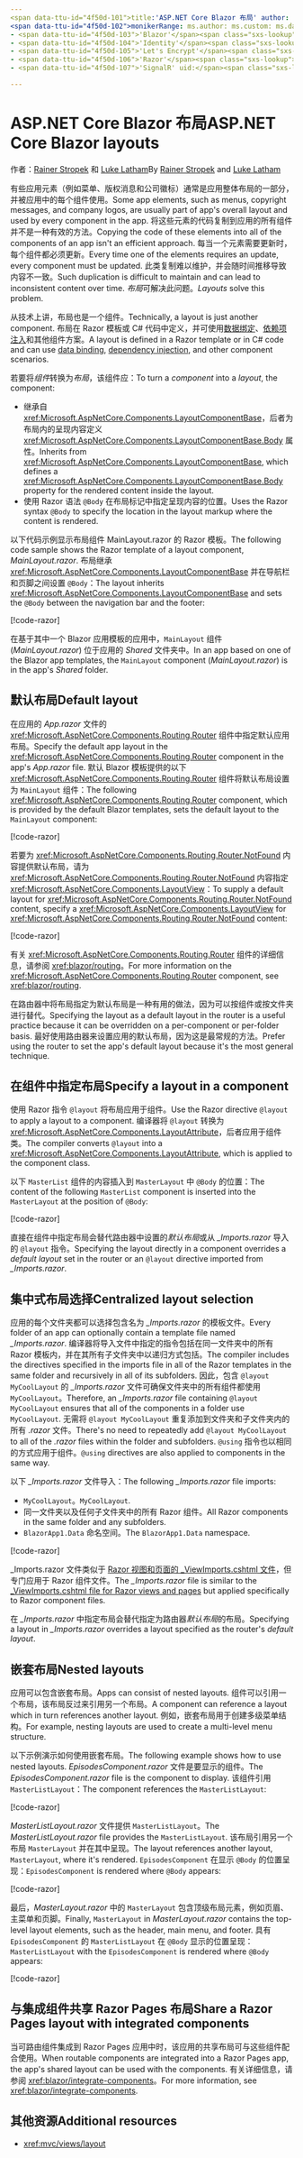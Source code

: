 ```yaml
---
<span data-ttu-id="4f50d-101">title:'ASP.NET Core Blazor 布局' author: description:“了解如何为 Blazor 应用创建可重用布局组件。”</span><span class="sxs-lookup"><span data-stu-id="4f50d-101">title: 'ASP.NET Core Blazor layouts' author: description: 'Learn how to create reusable layout components for Blazor apps.'</span></span>
<span data-ttu-id="4f50d-102">monikerRange: ms.author: ms.custom: ms.date: no-loc:</span><span class="sxs-lookup"><span data-stu-id="4f50d-102">monikerRange: ms.author: ms.custom: ms.date: no-loc:</span></span>
- <span data-ttu-id="4f50d-103">'Blazor'</span><span class="sxs-lookup"><span data-stu-id="4f50d-103">'Blazor'</span></span>
- <span data-ttu-id="4f50d-104">'Identity'</span><span class="sxs-lookup"><span data-stu-id="4f50d-104">'Identity'</span></span>
- <span data-ttu-id="4f50d-105">'Let's Encrypt'</span><span class="sxs-lookup"><span data-stu-id="4f50d-105">'Let's Encrypt'</span></span>
- <span data-ttu-id="4f50d-106">'Razor'</span><span class="sxs-lookup"><span data-stu-id="4f50d-106">'Razor'</span></span>
- <span data-ttu-id="4f50d-107">'SignalR' uid:</span><span class="sxs-lookup"><span data-stu-id="4f50d-107">'SignalR' uid:</span></span> 

---
```

# <a name="aspnet-core-blazor-layouts"></a><span data-ttu-id="4f50d-108">ASP.NET Core Blazor 布局</span><span class="sxs-lookup"><span data-stu-id="4f50d-108">ASP.NET Core Blazor layouts</span></span>

<span data-ttu-id="4f50d-109">作者：[Rainer Stropek](https://www.timecockpit.com) 和 [Luke Latham](https://github.com/guardrex)</span><span class="sxs-lookup"><span data-stu-id="4f50d-109">By [Rainer Stropek](https://www.timecockpit.com) and [Luke Latham](https://github.com/guardrex)</span></span>

<span data-ttu-id="4f50d-110">有些应用元素（例如菜单、版权消息和公司徽标）通常是应用整体布局的一部分，并被应用中的每个组件使用。</span><span class="sxs-lookup"><span data-stu-id="4f50d-110">Some app elements, such as menus, copyright messages, and company logos, are usually part of app's overall layout and used by every component in the app.</span></span> <span data-ttu-id="4f50d-111">将这些元素的代码复制到应用的所有组件并不是一种有效的方法。</span><span class="sxs-lookup"><span data-stu-id="4f50d-111">Copying the code of these elements into all of the components of an app isn't an efficient approach.</span></span> <span data-ttu-id="4f50d-112">每当一个元素需要更新时，每个组件都必须更新。</span><span class="sxs-lookup"><span data-stu-id="4f50d-112">Every time one of the elements requires an update, every component must be updated.</span></span> <span data-ttu-id="4f50d-113">此类复制难以维护，并会随时间推移导致内容不一致。</span><span class="sxs-lookup"><span data-stu-id="4f50d-113">Such duplication is difficult to maintain and can lead to inconsistent content over time.</span></span> <span data-ttu-id="4f50d-114">*布局*可解决此问题。</span><span class="sxs-lookup"><span data-stu-id="4f50d-114">*Layouts* solve this problem.</span></span>

<span data-ttu-id="4f50d-115">从技术上讲，布局也是一个组件。</span><span class="sxs-lookup"><span data-stu-id="4f50d-115">Technically, a layout is just another component.</span></span> <span data-ttu-id="4f50d-116">布局在 Razor 模板或 C# 代码中定义，并可使用[数据绑定](xref:blazor/data-binding)、[依赖项注入](xref:blazor/dependency-injection)和其他组件方案。</span><span class="sxs-lookup"><span data-stu-id="4f50d-116">A layout is defined in a Razor template or in C# code and can use [data binding](xref:blazor/data-binding), [dependency injection](xref:blazor/dependency-injection), and other component scenarios.</span></span>

<span data-ttu-id="4f50d-117">若要将*组件*转换为*布局*，该组件应：</span><span class="sxs-lookup"><span data-stu-id="4f50d-117">To turn a *component* into a *layout*, the component:</span></span>

* <span data-ttu-id="4f50d-118">继承自 <xref:Microsoft.AspNetCore.Components.LayoutComponentBase>，后者为布局内的呈现内容定义 <xref:Microsoft.AspNetCore.Components.LayoutComponentBase.Body> 属性。</span><span class="sxs-lookup"><span data-stu-id="4f50d-118">Inherits from <xref:Microsoft.AspNetCore.Components.LayoutComponentBase>, which defines a <xref:Microsoft.AspNetCore.Components.LayoutComponentBase.Body> property for the rendered content inside the layout.</span></span>
* <span data-ttu-id="4f50d-119">使用 Razor 语法 `@Body` 在布局标记中指定呈现内容的位置。</span><span class="sxs-lookup"><span data-stu-id="4f50d-119">Uses the Razor syntax `@Body` to specify the location in the layout markup where the content is rendered.</span></span>

<span data-ttu-id="4f50d-120">以下代码示例显示布局组件 MainLayout.razor 的 Razor 模板。</span><span class="sxs-lookup"><span data-stu-id="4f50d-120">The following code sample shows the Razor template of a layout component, *MainLayout.razor*.</span></span> <span data-ttu-id="4f50d-121">布局继承 <xref:Microsoft.AspNetCore.Components.LayoutComponentBase> 并在导航栏和页脚之间设置 `@Body`：</span><span class="sxs-lookup"><span data-stu-id="4f50d-121">The layout inherits <xref:Microsoft.AspNetCore.Components.LayoutComponentBase> and sets the `@Body` between the navigation bar and the footer:</span></span>

[!code-razor[](layouts/sample_snapshot/3.x/MainLayout.razor?highlight=1,13)]

<span data-ttu-id="4f50d-122">在基于其中一个 Blazor 应用模板的应用中，`MainLayout` 组件 (*MainLayout.razor*) 位于应用的 *Shared* 文件夹中。</span><span class="sxs-lookup"><span data-stu-id="4f50d-122">In an app based on one of the Blazor app templates, the `MainLayout` component (*MainLayout.razor*) is in the app's *Shared* folder.</span></span>

## <a name="default-layout"></a><span data-ttu-id="4f50d-123">默认布局</span><span class="sxs-lookup"><span data-stu-id="4f50d-123">Default layout</span></span>

<span data-ttu-id="4f50d-124">在应用的 *App.razor* 文件的 <xref:Microsoft.AspNetCore.Components.Routing.Router> 组件中指定默认应用布局。</span><span class="sxs-lookup"><span data-stu-id="4f50d-124">Specify the default app layout in the <xref:Microsoft.AspNetCore.Components.Routing.Router> component in the app's *App.razor* file.</span></span> <span data-ttu-id="4f50d-125">默认 Blazor 模板提供的以下 <xref:Microsoft.AspNetCore.Components.Routing.Router> 组件将默认布局设置为 `MainLayout` 组件：</span><span class="sxs-lookup"><span data-stu-id="4f50d-125">The following <xref:Microsoft.AspNetCore.Components.Routing.Router> component, which is provided by the default Blazor templates, sets the default layout to the `MainLayout` component:</span></span>

[!code-razor[](layouts/sample_snapshot/3.x/App1.razor?highlight=3)]

<span data-ttu-id="4f50d-126">若要为 <xref:Microsoft.AspNetCore.Components.Routing.Router.NotFound> 内容提供默认布局，请为 <xref:Microsoft.AspNetCore.Components.Routing.Router.NotFound> 内容指定 <xref:Microsoft.AspNetCore.Components.LayoutView>：</span><span class="sxs-lookup"><span data-stu-id="4f50d-126">To supply a default layout for <xref:Microsoft.AspNetCore.Components.Routing.Router.NotFound> content, specify a <xref:Microsoft.AspNetCore.Components.LayoutView> for <xref:Microsoft.AspNetCore.Components.Routing.Router.NotFound> content:</span></span>

[!code-razor[](layouts/sample_snapshot/3.x/App2.razor?highlight=6-9)]

<span data-ttu-id="4f50d-127">有关 <xref:Microsoft.AspNetCore.Components.Routing.Router> 组件的详细信息，请参阅 <xref:blazor/routing>。</span><span class="sxs-lookup"><span data-stu-id="4f50d-127">For more information on the <xref:Microsoft.AspNetCore.Components.Routing.Router> component, see <xref:blazor/routing>.</span></span>

<span data-ttu-id="4f50d-128">在路由器中将布局指定为默认布局是一种有用的做法，因为可以按组件或按文件夹进行替代。</span><span class="sxs-lookup"><span data-stu-id="4f50d-128">Specifying the layout as a default layout in the router is a useful practice because it can be overridden on a per-component or per-folder basis.</span></span> <span data-ttu-id="4f50d-129">最好使用路由器来设置应用的默认布局，因为这是最常规的方法。</span><span class="sxs-lookup"><span data-stu-id="4f50d-129">Prefer using the router to set the app's default layout because it's the most general technique.</span></span>

## <a name="specify-a-layout-in-a-component"></a><span data-ttu-id="4f50d-130">在组件中指定布局</span><span class="sxs-lookup"><span data-stu-id="4f50d-130">Specify a layout in a component</span></span>

<span data-ttu-id="4f50d-131">使用 Razor 指令 `@layout` 将布局应用于组件。</span><span class="sxs-lookup"><span data-stu-id="4f50d-131">Use the Razor directive `@layout` to apply a layout to a component.</span></span> <span data-ttu-id="4f50d-132">编译器将 `@layout` 转换为 <xref:Microsoft.AspNetCore.Components.LayoutAttribute>，后者应用于组件类。</span><span class="sxs-lookup"><span data-stu-id="4f50d-132">The compiler converts `@layout` into a <xref:Microsoft.AspNetCore.Components.LayoutAttribute>, which is applied to the component class.</span></span>

<span data-ttu-id="4f50d-133">以下 `MasterList` 组件的内容插入到 `MasterLayout` 中 `@Body` 的位置：</span><span class="sxs-lookup"><span data-stu-id="4f50d-133">The content of the following `MasterList` component is inserted into the `MasterLayout` at the position of `@Body`:</span></span>

[!code-razor[](layouts/sample_snapshot/3.x/MasterList.razor?highlight=1)]

<span data-ttu-id="4f50d-134">直接在组件中指定布局会替代路由器中设置的*默认布局*或从 *_Imports.razor* 导入的 `@layout` 指令。</span><span class="sxs-lookup"><span data-stu-id="4f50d-134">Specifying the layout directly in a component overrides a *default layout* set in the router or an `@layout` directive imported from *_Imports.razor*.</span></span>

## <a name="centralized-layout-selection"></a><span data-ttu-id="4f50d-135">集中式布局选择</span><span class="sxs-lookup"><span data-stu-id="4f50d-135">Centralized layout selection</span></span>

<span data-ttu-id="4f50d-136">应用的每个文件夹都可以选择包含名为 *_Imports.razor* 的模板文件。</span><span class="sxs-lookup"><span data-stu-id="4f50d-136">Every folder of an app can optionally contain a template file named *_Imports.razor*.</span></span> <span data-ttu-id="4f50d-137">编译器将导入文件中指定的指令包括在同一文件夹中的所有 Razor 模板内，并在其所有子文件夹中以递归方式包括。</span><span class="sxs-lookup"><span data-stu-id="4f50d-137">The compiler includes the directives specified in the imports file in all of the Razor templates in the same folder and recursively in all of its subfolders.</span></span> <span data-ttu-id="4f50d-138">因此，包含 `@layout MyCoolLayout` 的 *_Imports.razor* 文件可确保文件夹中的所有组件都使用 `MyCoolLayout`。</span><span class="sxs-lookup"><span data-stu-id="4f50d-138">Therefore, an *_Imports.razor* file containing `@layout MyCoolLayout` ensures that all of the components in a folder use `MyCoolLayout`.</span></span> <span data-ttu-id="4f50d-139">无需将 `@layout MyCoolLayout` 重复添加到文件夹和子文件夹内的所有 *.razor* 文件。</span><span class="sxs-lookup"><span data-stu-id="4f50d-139">There's no need to repeatedly add `@layout MyCoolLayout` to all of the *.razor* files within the folder and subfolders.</span></span> <span data-ttu-id="4f50d-140">`@using` 指令也以相同的方式应用于组件。</span><span class="sxs-lookup"><span data-stu-id="4f50d-140">`@using` directives are also applied to components in the same way.</span></span>

<span data-ttu-id="4f50d-141">以下 *_Imports.razor* 文件导入：</span><span class="sxs-lookup"><span data-stu-id="4f50d-141">The following *_Imports.razor* file imports:</span></span>

* <span data-ttu-id="4f50d-142">`MyCoolLayout`。</span><span class="sxs-lookup"><span data-stu-id="4f50d-142">`MyCoolLayout`.</span></span>
* <span data-ttu-id="4f50d-143">同一文件夹以及任何子文件夹中的所有 Razor 组件。</span><span class="sxs-lookup"><span data-stu-id="4f50d-143">All Razor components in the same folder and any subfolders.</span></span>
* <span data-ttu-id="4f50d-144">`BlazorApp1.Data` 命名空间。</span><span class="sxs-lookup"><span data-stu-id="4f50d-144">The `BlazorApp1.Data` namespace.</span></span>
 
[!code-razor[](layouts/sample_snapshot/3.x/_Imports.razor)]

<span data-ttu-id="4f50d-145">_Imports.razor 文件类似于 [Razor 视图和页面的 _ViewImports.cshtml 文件](xref:mvc/views/layout#importing-shared-directives)，但专门应用于 Razor 组件文件。</span><span class="sxs-lookup"><span data-stu-id="4f50d-145">The *_Imports.razor* file is similar to the [_ViewImports.cshtml file for Razor views and pages](xref:mvc/views/layout#importing-shared-directives) but applied specifically to Razor component files.</span></span>

<span data-ttu-id="4f50d-146">在 *_Imports.razor* 中指定布局会替代指定为路由器*默认布局*的布局。</span><span class="sxs-lookup"><span data-stu-id="4f50d-146">Specifying a layout in *_Imports.razor* overrides a layout specified as the router's *default layout*.</span></span>

## <a name="nested-layouts"></a><span data-ttu-id="4f50d-147">嵌套布局</span><span class="sxs-lookup"><span data-stu-id="4f50d-147">Nested layouts</span></span>

<span data-ttu-id="4f50d-148">应用可以包含嵌套布局。</span><span class="sxs-lookup"><span data-stu-id="4f50d-148">Apps can consist of nested layouts.</span></span> <span data-ttu-id="4f50d-149">组件可以引用一个布局，该布局反过来引用另一个布局。</span><span class="sxs-lookup"><span data-stu-id="4f50d-149">A component can reference a layout which in turn references another layout.</span></span> <span data-ttu-id="4f50d-150">例如，嵌套布局用于创建多级菜单结构。</span><span class="sxs-lookup"><span data-stu-id="4f50d-150">For example, nesting layouts are used to create a multi-level menu structure.</span></span>

<span data-ttu-id="4f50d-151">以下示例演示如何使用嵌套布局。</span><span class="sxs-lookup"><span data-stu-id="4f50d-151">The following example shows how to use nested layouts.</span></span> <span data-ttu-id="4f50d-152">*EpisodesComponent.razor* 文件是要显示的组件。</span><span class="sxs-lookup"><span data-stu-id="4f50d-152">The *EpisodesComponent.razor* file is the component to display.</span></span> <span data-ttu-id="4f50d-153">该组件引用 `MasterListLayout`：</span><span class="sxs-lookup"><span data-stu-id="4f50d-153">The component references the `MasterListLayout`:</span></span>

[!code-razor[](layouts/sample_snapshot/3.x/EpisodesComponent.razor?highlight=1)]

<span data-ttu-id="4f50d-154">*MasterListLayout.razor* 文件提供 `MasterListLayout`。</span><span class="sxs-lookup"><span data-stu-id="4f50d-154">The *MasterListLayout.razor* file provides the `MasterListLayout`.</span></span> <span data-ttu-id="4f50d-155">该布局引用另一个布局 `MasterLayout` 并在其中呈现。</span><span class="sxs-lookup"><span data-stu-id="4f50d-155">The layout references another layout, `MasterLayout`, where it's rendered.</span></span> <span data-ttu-id="4f50d-156">`EpisodesComponent` 在显示 `@Body` 的位置呈现：</span><span class="sxs-lookup"><span data-stu-id="4f50d-156">`EpisodesComponent` is rendered where `@Body` appears:</span></span>

[!code-razor[](layouts/sample_snapshot/3.x/MasterListLayout.razor?highlight=1,9)]

<span data-ttu-id="4f50d-157">最后，*MasterLayout.razor* 中的 `MasterLayout` 包含顶级布局元素，例如页眉、主菜单和页脚。</span><span class="sxs-lookup"><span data-stu-id="4f50d-157">Finally, `MasterLayout` in *MasterLayout.razor* contains the top-level layout elements, such as the header, main menu, and footer.</span></span> <span data-ttu-id="4f50d-158">具有 `EpisodesComponent` 的 `MasterListLayout` 在 `@Body` 显示的位置呈现：</span><span class="sxs-lookup"><span data-stu-id="4f50d-158">`MasterListLayout` with the `EpisodesComponent` is rendered where `@Body` appears:</span></span>

[!code-razor[](layouts/sample_snapshot/3.x/MasterLayout.razor?highlight=6)]

## <a name="share-a-razor-pages-layout-with-integrated-components"></a><span data-ttu-id="4f50d-159">与集成组件共享 Razor Pages 布局</span><span class="sxs-lookup"><span data-stu-id="4f50d-159">Share a Razor Pages layout with integrated components</span></span>

<span data-ttu-id="4f50d-160">当可路由组件集成到 Razor Pages 应用中时，该应用的共享布局可与这些组件配合使用。</span><span class="sxs-lookup"><span data-stu-id="4f50d-160">When routable components are integrated into a Razor Pages app, the app's shared layout can be used with the components.</span></span> <span data-ttu-id="4f50d-161">有关详细信息，请参阅 <xref:blazor/integrate-components>。</span><span class="sxs-lookup"><span data-stu-id="4f50d-161">For more information, see <xref:blazor/integrate-components>.</span></span>

## <a name="additional-resources"></a><span data-ttu-id="4f50d-162">其他资源</span><span class="sxs-lookup"><span data-stu-id="4f50d-162">Additional resources</span></span>

* <xref:mvc/views/layout>
